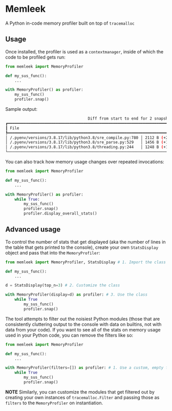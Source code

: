 # Memleek

A Python in-code memory profiler built on top of `tracemalloc`

## Usage

Once installed, the profiler is used as a `contextmanager`, inside of which the
code to be profiled gets run:

```python
from memleek import MemoryProfiler

def my_sus_func():
    ...

with MemoryProfiler() as profiler:
    my_sus_func()
    profiler.snap()    
```

Sample output:
```bash
                                    Diff from start to end for 2 snapshots
┏━━━━━━━━━━━━━━━━━━━━━━━━━━━━━━━━━━━━━━━━━━━━━━━━━━━━━━━━━━━━━━━━━━━━━━━━━━━━━━━┳━━━━━━━━━━━━━━━━━━┳━━━━━━━━━━┓
┃ File                                                                          ┃             Size ┃    Count ┃
┡━━━━━━━━━━━━━━━━━━━━━━━━━━━━━━━━━━━━━━━━━━━━━━━━━━━━━━━━━━━━━━━━━━━━━━━━━━━━━━━╇━━━━━━━━━━━━━━━━━━╇━━━━━━━━━━┩
│ /.pyenv/versions/3.8.17/lib/python3.8/sre_compile.py:780 │ 2112 B (+2112 B) │   5 (+5) │
│ /.pyenv/versions/3.8.17/lib/python3.8/sre_parse.py:529   │ 1456 B (+1456 B) │ 26 (+26) │
│ /.pyenv/versions/3.8.17/lib/python3.8/threading.py:244   │ 1248 B (+1248 B) │   4 (+4) │
└───────────────────────────────────────────────────────────────────────────────┴──────────────────┴──────────┘
```

You can also track how memory usage changes over repeated invocations:

```python
from memleek import MemoryProfiler

def my_sus_func():
    ...

with MemoryProfiler() as profiler:
    while True:
        my_sus_func()
        profiler.snap()
        profiler.display_overall_stats()
```


## Advanced usage

To control the number of stats that get displayed (aka the number of lines in
the table that gets printed to the console), create your own `StatsDisplay`
object and pass that into the `MemoryProfiler`:

```python
from memleek import MemoryProfiler, StatsDisplay # 1. Import the class

def my_sus_func():
    ...

d = StatsDisplay(top_n=3) # 2. Customize the class

with MemoryProfiler(display=d) as profiler: # 3. Use the class
    while True
        my_sus_func()
        profiler.snap()
```

The tool attempts to filter out the noisiest Python modules (those that are
consistently cluttering output to the console with data on builtins, not with
data from your code). If you want to see all of the stats on memory usage used
in your Python code, you can remove the filters like so:

```python
from memleek import MemoryProfiler

def my_sus_func():
    ...

with MemoryProfiler(filters=[]) as profiler: # 1. Use a custom, empty filters
    while True
        my_sus_func()
        profiler.snap()
```

**NOTE** Similarly, you can customize the modules that get filtered out by
creating your own instances of `tracemalloc.Filter` and passing those as
`filters` to the `MemoryProfiler` on instantiation.